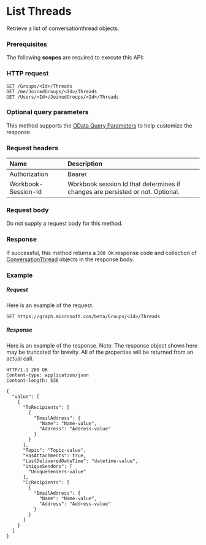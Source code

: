 # List Threads

Retrieve a list of conversationthread objects.
### Prerequisites
The following **scopes** are required to execute this API: 
### HTTP request
<!-- { "blockType": "ignored" } -->
```http
GET /Groups/<Id>/Threads
GET /me/JoinedGroups/<Id>/Threads
GET /Users/<Id>/JoinedGroups/<Id>/Threads
```
### Optional query parameters
This method supports the [OData Query Parameters](http://graph.microsoft.io/docs/overview/query_parameters) to help customize the response.

### Request headers
| Name      |Description|
|:----------|:----------|
| Authorization  | Bearer <code>|
| Workbook-Session-Id  | Workbook session Id that determines if changes are persisted or not. Optional.|

### Request body
Do not supply a request body for this method.
### Response
If successful, this method returns a `200 OK` response code and collection of [ConversationThread](../resources/conversationthread.md) objects in the response body.
### Example
##### Request
Here is an example of the request.
<!-- {
  "blockType": "request",
  "name": "get_threads"
}-->
```http
GET https://graph.microsoft.com/beta/Groups/<Id>/Threads
```
##### Response
Here is an example of the response. Note: The response object shown here may be truncated for brevity. All of the properties will be returned from an actual call.
<!-- {
  "blockType": "response",
  "truncated": true,
  "@odata.type": "microsoft.graph.ConversationThread",
  "isCollection": true
} -->
```http
HTTP/1.1 200 OK
Content-type: application/json
Content-length: 536

{
  "value": [
    {
      "ToRecipients": [
        {
          "EmailAddress": {
            "Name": "Name-value",
            "Address": "Address-value"
          }
        }
      ],
      "Topic": "Topic-value",
      "HasAttachments": true,
      "LastDeliveredDateTime": "datetime-value",
      "UniqueSenders": [
        "UniqueSenders-value"
      ],
      "CcRecipients": [
        {
          "EmailAddress": {
            "Name": "Name-value",
            "Address": "Address-value"
          }
        }
      ]
    }
  ]
}
```

<!-- uuid: 8fcb5dbc-d5aa-4681-8e31-b001d5168d79
2015-10-25 14:57:30 UTC -->
<!-- {
  "type": "#page.annotation",
  "description": "List Threads",
  "keywords": "",
  "section": "documentation",
  "tocPath": ""
}-->